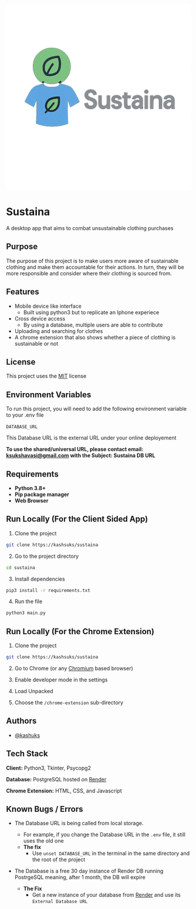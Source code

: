 ![Logo](https://github.com/kashsuks/Sustaina/blob/7fa904ba090a71971992ffeff5a298209fba2248/logo.png)
 
# Sustaina
 
A desktop app that aims to combat unsustainable clothing purchases
 
## Purpose
 
The purpose of this project is to make users more aware of sustainable clothing and make them accountable for their actions. In turn, they will be more responsible and consider where their clothing is sourced from.
 
## Features
 
- Mobile device like interface
    - Built using python3 but to replicate an Iphone experiece
- Cross device access
    - By using a database, multiple users are able to contribute
- Uploading and searching for clothes
- A chrome extension that also shows whether  a piece of clothing is sustainable or not
 
 
## License
 
This project uses the [MIT](https://choosealicense.com/licenses/mit/) license
 
 
## Environment Variables
 
To run this project, you will need to add the following environment variable to your .env file
 
`DATABASE_URL`
 
This Database URL is the external URL under your online deployement
 
**To use the shared/universal URL, please contact email: ksukshavasi@gmail.com with the Subject: Sustaina DB URL**

## Requirements
- **Python 3.8+**
- **Pip package manager**
- **Web Browser**

## Run Locally (For the Client Sided App)
 
1)  Clone the project
 
```bash
git clone https://kashsuks/sustaina
```
 
2) Go to the project directory
 
```bash
cd sustaina
```
 
3) Install dependencies
 
```bash
pip3 install -r requirements.txt
```
 
4) Run the file
 
```bash
python3 main.py
```
 
## Run Locally (For the Chrome Extension)
 
1) Clone the project
 
```bash
git clone https://kashsuks/sustaina
```
2) Go to Chrome (or any [Chromium](https://www.chromium.org/Home/) based browser)
 
3) Enable developer mode in the settings
 
4) Load Unpacked
 
5) Choose the `/chrome-extension` sub-directory
 
## Authors
 
- [@kashuks](https://www.github.com/kashsuks)
 
 
## Tech Stack
 
**Client:** Python3, Tkinter, Psycopg2
 
**Database:** PostgreSQL hosted on [Render](https://render.com/)
 
**Chrome Extension:** HTML, CSS, and Javascript
 
## Known Bugs / Errors
 
- The Database URL is being called from local storage.
    - For example, if you change the Database URL in the `.env` file, it still uses the old one
    - **The fix**
        - Use `unset DATABASE_URL` in the terminal in the same directory and the root of the project

- The Database is a free 30 day instance of Render DB running PostrgeSQL meaning, after 1 month, the DB will expire
    - **The Fix**
        - Get a new instance of your database from [Render](https://render.com/) and use its `External Database URL`